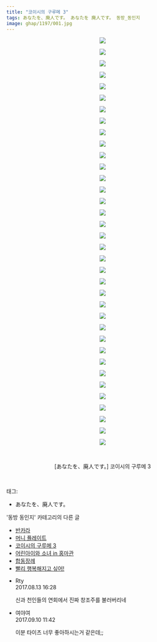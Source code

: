 ```yaml
---
title: "코이시의 구루메 3"
tags: あなたを、廃人です。 あなたを 廃人です。 동방_동인지
image: ghap/1197/001.jpg
---
```

<div class="article">
<p style="text-align: center; clear: none; float: none;"><img src="{{ site.nasurl }}/ghap/1197/001.jpg"/></p>
<p style="text-align: center; clear: none; float: none;"><img src="{{ site.nasurl }}/ghap/1197/002.jpg"/></p>
<p style="text-align: center; clear: none; float: none;"><img src="{{ site.nasurl }}/ghap/1197/003.jpg"/></p>
<p style="text-align: center; clear: none; float: none;"><img src="{{ site.nasurl }}/ghap/1197/004.jpg"/></p>
<p style="text-align: center; clear: none; float: none;"><img src="{{ site.nasurl }}/ghap/1197/005.jpg"/></p>
<p style="text-align: center; clear: none; float: none;"><img src="{{ site.nasurl }}/ghap/1197/006.jpg"/></p>
<p style="text-align: center; clear: none; float: none;"><img src="{{ site.nasurl }}/ghap/1197/007.jpg"/></p>
<p style="text-align: center; clear: none; float: none;"><img src="{{ site.nasurl }}/ghap/1197/008.jpg"/></p>
<p style="text-align: center; clear: none; float: none;"><img src="{{ site.nasurl }}/ghap/1197/009.jpg"/></p>
<p style="text-align: center; clear: none; float: none;"><img src="{{ site.nasurl }}/ghap/1197/010.jpg"/></p>
<p style="text-align: center; clear: none; float: none;"><img src="{{ site.nasurl }}/ghap/1197/011.jpg"/></p>
<p style="text-align: center; clear: none; float: none;"><img src="{{ site.nasurl }}/ghap/1197/012.jpg"/></p>
<p style="text-align: center; clear: none; float: none;"><img src="{{ site.nasurl }}/ghap/1197/013.jpg"/></p>
<p style="text-align: center; clear: none; float: none;"><img src="{{ site.nasurl }}/ghap/1197/014.jpg"/></p>
<p style="text-align: center; clear: none; float: none;"><img src="{{ site.nasurl }}/ghap/1197/015.jpg"/></p>
<p style="text-align: center; clear: none; float: none;"><img src="{{ site.nasurl }}/ghap/1197/016.jpg"/></p>
<p style="text-align: center; clear: none; float: none;"><img src="{{ site.nasurl }}/ghap/1197/017.jpg"/></p>
<p style="text-align: center; clear: none; float: none;"><img src="{{ site.nasurl }}/ghap/1197/018.jpg"/></p>
<p style="text-align: center; clear: none; float: none;"><img src="{{ site.nasurl }}/ghap/1197/019.jpg"/></p>
<p style="text-align: center; clear: none; float: none;"><img src="{{ site.nasurl }}/ghap/1197/020.jpg"/></p>
<p style="text-align: center; clear: none; float: none;"><img src="{{ site.nasurl }}/ghap/1197/021.jpg"/></p>
<p style="text-align: center; clear: none; float: none;"><img src="{{ site.nasurl }}/ghap/1197/022.jpg"/></p>
<p style="text-align: center; clear: none; float: none;"><img src="{{ site.nasurl }}/ghap/1197/023.jpg"/></p>
<p style="text-align: center; clear: none; float: none;"><img src="{{ site.nasurl }}/ghap/1197/024.jpg"/></p>
<p style="text-align: center; clear: none; float: none;"><img src="{{ site.nasurl }}/ghap/1197/025.jpg"/></p>
<p style="text-align: center; clear: none; float: none;"><img src="{{ site.nasurl }}/ghap/1197/026.jpg"/></p>
<p style="text-align: center; clear: none; float: none;"><img src="{{ site.nasurl }}/ghap/1197/027.jpg"/></p>
<p style="text-align: center; clear: none; float: none;"><img src="{{ site.nasurl }}/ghap/1197/028.jpg"/></p>
<p style="text-align: center; clear: none; float: none;"><img src="{{ site.nasurl }}/ghap/1197/029.jpg"/></p>
<p style="text-align: center; clear: none; float: none;"><img src="{{ site.nasurl }}/ghap/1197/030.jpg"/></p>
<p style="text-align: center; clear: none; float: none;"><img src="{{ site.nasurl }}/ghap/1197/031.jpg"/></p>
<p style="text-align: center; clear: none; float: none;"><img src="{{ site.nasurl }}/ghap/1197/032.jpg"/></p>
<p style="text-align: center; clear: none; float: none;"><img src="{{ site.nasurl }}/ghap/1197/033.jpg"/></p>
<p style="text-align: center; clear: none; float: none;"><img src="{{ site.nasurl }}/ghap/1197/034.jpg"/></p>
<p style="text-align: center; clear: none; float: none;"><img src="{{ site.nasurl }}/ghap/1197/035.jpg"/></p>
<p style="text-align: center; clear: none; float: none;"><img src="{{ site.nasurl }}/ghap/1197/036.jpg"/></p>
<p style="text-align: center; clear: none; float: none;"><br/></p>
<p style="text-align: center; clear: none; float: none;">[あなたを、廃人です。] 코이시의 구루메 3</p>
<p><br/></p>
</div><div class="tagTrail">
<p>태그: </p>
<ul>
<li>あなたを、廃人です。</li>
</ul>
</div><div class="another">
<p>'동방 동인지' 카테고리의 다른 글</p>
<ul>
<li><a href="/2016-07-29-ghap_1199">반카라</a></li>
<li><a href="/2016-07-29-ghap_1198">머니 퓰레이트</a></li>
<li><a href="/2016-07-29-ghap_1197">코이시의 구루메 3</a></li>
<li><a href="/2016-07-29-ghap_1196">어린아이와 소녀 in 홍마관</a></li>
<li><a href="/2016-07-29-ghap_1195">합동장례</a></li>
<li><a href="/2016-07-28-ghap_1194">빨리 행복해지고 싶어!</a></li>
</ul>
</div><div class="cb_module cb_fluid">
<div class="cb_wrt cb_profile">
<div class="comment">
<ul>
<li class="cb_thumb_off" id="comment15058605">
<div class="cb_comment_area">
<div class="cb_info_area">
<div class="cb_section">
<span class="cb_nick_name">Rty</span>
</div>
<div class="cb_section">
<span class="cb_date">2017.08.13 16:28 </span>
</div>
</div>
<div class="cb_dsc_comment">
<p class="cb_dsc">
											신과 천인들의 연회에서 진짜 창조주를 불러버리네
										</p>
</div>
</div></li>
<li class="cb_thumb_off" id="comment15080037">
<div class="cb_comment_area">
<div class="cb_info_area">
<div class="cb_section">
<span class="cb_nick_name">여야여</span>
</div>
<div class="cb_section">
<span class="cb_date">2017.09.10 11:42 </span>
</div>
</div>
<div class="cb_dsc_comment">
<p class="cb_dsc">
											이분 타이츠 너무 좋아하시는거 같은데;;
										</p>
</div>
</div></li>
</ul>
</div>
</div><!-- commentList close -->
</div>
<br/>
<p id="refer"></p>
<br/>
